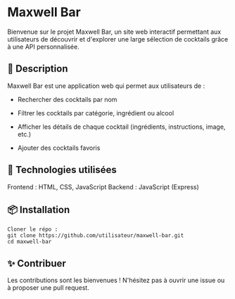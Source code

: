 # Maxwell Bar

Bienvenue sur le projet Maxwell Bar, un site web interactif permettant aux utilisateurs de découvrir et d'explorer une large sélection de cocktails grâce à une API personnalisée.

## 🥂 Description

Maxwell Bar est une application web qui permet aux utilisateurs de :

- Rechercher des cocktails par nom

- Filtrer les cocktails par catégorie, ingrédient ou alcool

- Afficher les détails de chaque cocktail (ingrédients, instructions, image, etc.)

- Ajouter des cocktails favoris

## 🚀 Technologies utilisées

Frontend : HTML, CSS, JavaScript
Backend : JavaScript (Express)

## 📦 Installation

```
Cloner le répo : 
git clone https://github.com/utilisateur/maxwell-bar.git
cd maxwell-bar
```

## ✨ Contribuer

Les contributions sont les bienvenues ! N'hésitez pas à ouvrir une issue ou à proposer une pull request.